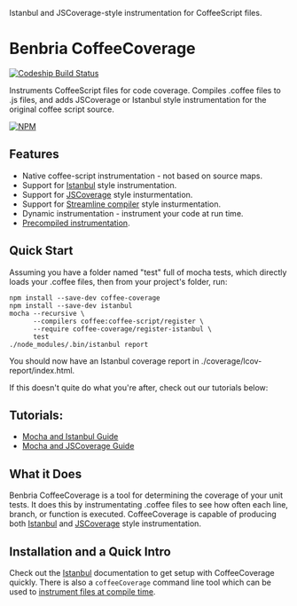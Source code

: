 Istanbul and JSCoverage-style instrumentation for CoffeeScript files.

Benbria CoffeeCoverage
======================

[![Codeship Build Status](https://codeship.com/projects/015eb880-d22c-0132-7a3a-16c1124d299d/status?branch=master)](https://www.codeship.io/projects/28495)

Instruments CoffeeScript files for code coverage.  Compiles .coffee files to .js files, and adds JSCoverage or Istanbul style instrumentation for the original coffee script source.

[![NPM](https://nodei.co/npm/coffee-coverage.png?downloads=true&downloadRank=true&stars=true)](https://npmjs.org/package/coffee-coverage)

Features
--------

* Native coffee-script instrumentation - not based on source maps.
* Support for [Istanbul](./docs/HOWTO-istanbul.md) style instrumentation.
* Support for [JSCoverage](./docs/HOWTO-jscoverage.md) style insturmentation.
* Support for [Streamline compiler](./docs/streamline.md) style insturmentation.
* Dynamic instrumentation - instrument your code at run time.
* [Precompiled instrumentation](./docs/cli.md).

Quick Start
-----------

Assuming you have a folder named "test" full of mocha tests, which directly loads your .coffee
files, then from your project's folder, run:

    npm install --save-dev coffee-coverage
    npm install --save-dev istanbul
    mocha --recursive \
          --compilers coffee:coffee-script/register \
          --require coffee-coverage/register-istanbul \
          test
    ./node_modules/.bin/istanbul report

You should now have an Istanbul coverage report in ./coverage/lcov-report/index.html.

If this doesn't quite do what you're after, check out our tutorials below:

Tutorials:
----------

* [Mocha and Istanbul Guide](./docs/HOWTO-istanbul.md)
* [Mocha and JSCoverage Guide](./docs/HOWTO-jscoverage.md)

What it Does
------------

Benbria CoffeeCoverage is a tool for determining the coverage of your unit tests.  It does this
by instrumentating .coffee files to see how often each line, branch, or function is executed.
CoffeeCoverage is capable of producing both [Istanbul](./docs/HOWTO-istanbul.md) and
[JSCoverage](./docs/HOWTO-jscoverage.md) style instrumentation.

Installation and a Quick Intro
------------------------------

Check out the [Istanbul](./docs/HOWTO-istanbul.md) documentation to get setup with CoffeeCoverage
quickly.  There is also a `coffeeCoverage` command line tool which can be used to
[instrument files at compile time](./docs/cli.md).
